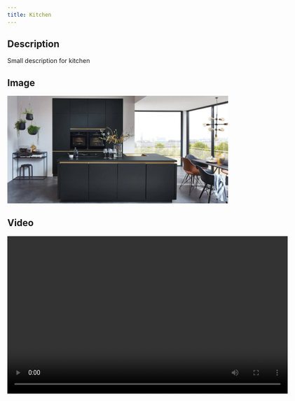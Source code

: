 ```yaml
---
title: Kitchen
---
```


## Description
Small description for kitchen

## Image
<img src=kitchen1.png>

## Video
<video width="640" height="360" controls>
  <source src="vid1.mp4" type="video/mp4">
  Your browser does not support the video tag.
</video>
